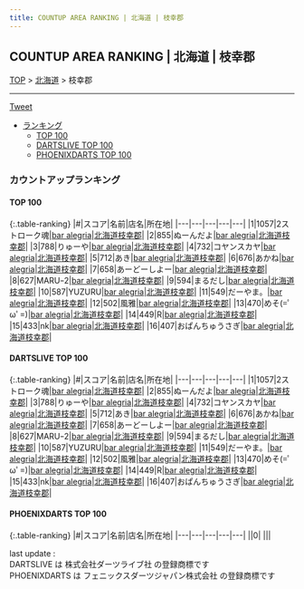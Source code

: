 ```yaml
---
title: COUNTUP AREA RANKING | 北海道 | 枝幸郡
---
```

## COUNTUP AREA RANKING | 北海道 | 枝幸郡

[TOP](/darts/rank/) > [北海道](/darts/rank/北海道/) > 枝幸郡

___

<a href="https://twitter.com/share?ref_src=twsrc%5Etfw" data-text="COUNTUP AREA RANKING | 北海道枝幸郡" class="twitter-share-button" data-hashtags="DARTSLIVE,PHOENIXDARTS,darts,ダーツ" data-show-count="false">Tweet</a>

* [ランキング](#カウントアップランキング)
    * [TOP 100](#top-100)
    * [DARTSLIVE TOP 100](#dartslive-top-100)
    * [PHOENIXDARTS TOP 100](#phoenixdarts-top-100)

### カウントアップランキング

#### TOP 100



{:.table-ranking}
|#|スコア|名前|店名|所在地|
|---|---|---|---|---|
|1|1057|<span class="rank-name-dl">2ストローク魂</span>|<a href="https://search.dartslive.com/jp/shop/4635f9e35f90bbc60d9b047a20a7ba1e">bar alegria</a>|<a href="/darts/rank/北海道/枝幸郡">北海道枝幸郡</a>|
|2|855|<span class="rank-name-dl">ぬーんだよ</span>|<a href="https://search.dartslive.com/jp/shop/4635f9e35f90bbc60d9b047a20a7ba1e">bar alegria</a>|<a href="/darts/rank/北海道/枝幸郡">北海道枝幸郡</a>|
|3|788|<span class="rank-name-dl">りゅーや</span>|<a href="https://search.dartslive.com/jp/shop/4635f9e35f90bbc60d9b047a20a7ba1e">bar alegria</a>|<a href="/darts/rank/北海道/枝幸郡">北海道枝幸郡</a>|
|4|732|<span class="rank-name-dl">コヤンスカヤ</span>|<a href="https://search.dartslive.com/jp/shop/4635f9e35f90bbc60d9b047a20a7ba1e">bar alegria</a>|<a href="/darts/rank/北海道/枝幸郡">北海道枝幸郡</a>|
|5|712|<span class="rank-name-dl">あき</span>|<a href="https://search.dartslive.com/jp/shop/4635f9e35f90bbc60d9b047a20a7ba1e">bar alegria</a>|<a href="/darts/rank/北海道/枝幸郡">北海道枝幸郡</a>|
|6|676|<span class="rank-name-dl">あかね</span>|<a href="https://search.dartslive.com/jp/shop/4635f9e35f90bbc60d9b047a20a7ba1e">bar alegria</a>|<a href="/darts/rank/北海道/枝幸郡">北海道枝幸郡</a>|
|7|658|<span class="rank-name-dl">あーどーしよー</span>|<a href="https://search.dartslive.com/jp/shop/4635f9e35f90bbc60d9b047a20a7ba1e">bar alegria</a>|<a href="/darts/rank/北海道/枝幸郡">北海道枝幸郡</a>|
|8|627|<span class="rank-name-dl">MARUｰ2</span>|<a href="https://search.dartslive.com/jp/shop/4635f9e35f90bbc60d9b047a20a7ba1e">bar alegria</a>|<a href="/darts/rank/北海道/枝幸郡">北海道枝幸郡</a>|
|9|594|<span class="rank-name-dl">まるだし</span>|<a href="https://search.dartslive.com/jp/shop/4635f9e35f90bbc60d9b047a20a7ba1e">bar alegria</a>|<a href="/darts/rank/北海道/枝幸郡">北海道枝幸郡</a>|
|10|587|<span class="rank-name-dl">YUZURU</span>|<a href="https://search.dartslive.com/jp/shop/4635f9e35f90bbc60d9b047a20a7ba1e">bar alegria</a>|<a href="/darts/rank/北海道/枝幸郡">北海道枝幸郡</a>|
|11|549|<span class="rank-name-dl">だーやま。</span>|<a href="https://search.dartslive.com/jp/shop/4635f9e35f90bbc60d9b047a20a7ba1e">bar alegria</a>|<a href="/darts/rank/北海道/枝幸郡">北海道枝幸郡</a>|
|12|502|<span class="rank-name-dl">風雅</span>|<a href="https://search.dartslive.com/jp/shop/4635f9e35f90bbc60d9b047a20a7ba1e">bar alegria</a>|<a href="/darts/rank/北海道/枝幸郡">北海道枝幸郡</a>|
|13|470|<span class="rank-name-dl">めそ(=ﾟωﾟ=)</span>|<a href="https://search.dartslive.com/jp/shop/4635f9e35f90bbc60d9b047a20a7ba1e">bar alegria</a>|<a href="/darts/rank/北海道/枝幸郡">北海道枝幸郡</a>|
|14|449|<span class="rank-name-dl">R</span>|<a href="https://search.dartslive.com/jp/shop/4635f9e35f90bbc60d9b047a20a7ba1e">bar alegria</a>|<a href="/darts/rank/北海道/枝幸郡">北海道枝幸郡</a>|
|15|433|<span class="rank-name-dl">nk</span>|<a href="https://search.dartslive.com/jp/shop/4635f9e35f90bbc60d9b047a20a7ba1e">bar alegria</a>|<a href="/darts/rank/北海道/枝幸郡">北海道枝幸郡</a>|
|16|407|<span class="rank-name-dl">おぱんちゅうさぎ</span>|<a href="https://search.dartslive.com/jp/shop/4635f9e35f90bbc60d9b047a20a7ba1e">bar alegria</a>|<a href="/darts/rank/北海道/枝幸郡">北海道枝幸郡</a>|


#### DARTSLIVE TOP 100



{:.table-ranking}
|#|スコア|名前|店名|所在地|
|---|---|---|---|---|
|1|1057|<span class="rank-name-dl">2ストローク魂</span>|<a href="https://search.dartslive.com/jp/shop/4635f9e35f90bbc60d9b047a20a7ba1e">bar alegria</a>|<a href="/darts/rank/北海道/枝幸郡">北海道枝幸郡</a>|
|2|855|<span class="rank-name-dl">ぬーんだよ</span>|<a href="https://search.dartslive.com/jp/shop/4635f9e35f90bbc60d9b047a20a7ba1e">bar alegria</a>|<a href="/darts/rank/北海道/枝幸郡">北海道枝幸郡</a>|
|3|788|<span class="rank-name-dl">りゅーや</span>|<a href="https://search.dartslive.com/jp/shop/4635f9e35f90bbc60d9b047a20a7ba1e">bar alegria</a>|<a href="/darts/rank/北海道/枝幸郡">北海道枝幸郡</a>|
|4|732|<span class="rank-name-dl">コヤンスカヤ</span>|<a href="https://search.dartslive.com/jp/shop/4635f9e35f90bbc60d9b047a20a7ba1e">bar alegria</a>|<a href="/darts/rank/北海道/枝幸郡">北海道枝幸郡</a>|
|5|712|<span class="rank-name-dl">あき</span>|<a href="https://search.dartslive.com/jp/shop/4635f9e35f90bbc60d9b047a20a7ba1e">bar alegria</a>|<a href="/darts/rank/北海道/枝幸郡">北海道枝幸郡</a>|
|6|676|<span class="rank-name-dl">あかね</span>|<a href="https://search.dartslive.com/jp/shop/4635f9e35f90bbc60d9b047a20a7ba1e">bar alegria</a>|<a href="/darts/rank/北海道/枝幸郡">北海道枝幸郡</a>|
|7|658|<span class="rank-name-dl">あーどーしよー</span>|<a href="https://search.dartslive.com/jp/shop/4635f9e35f90bbc60d9b047a20a7ba1e">bar alegria</a>|<a href="/darts/rank/北海道/枝幸郡">北海道枝幸郡</a>|
|8|627|<span class="rank-name-dl">MARUｰ2</span>|<a href="https://search.dartslive.com/jp/shop/4635f9e35f90bbc60d9b047a20a7ba1e">bar alegria</a>|<a href="/darts/rank/北海道/枝幸郡">北海道枝幸郡</a>|
|9|594|<span class="rank-name-dl">まるだし</span>|<a href="https://search.dartslive.com/jp/shop/4635f9e35f90bbc60d9b047a20a7ba1e">bar alegria</a>|<a href="/darts/rank/北海道/枝幸郡">北海道枝幸郡</a>|
|10|587|<span class="rank-name-dl">YUZURU</span>|<a href="https://search.dartslive.com/jp/shop/4635f9e35f90bbc60d9b047a20a7ba1e">bar alegria</a>|<a href="/darts/rank/北海道/枝幸郡">北海道枝幸郡</a>|
|11|549|<span class="rank-name-dl">だーやま。</span>|<a href="https://search.dartslive.com/jp/shop/4635f9e35f90bbc60d9b047a20a7ba1e">bar alegria</a>|<a href="/darts/rank/北海道/枝幸郡">北海道枝幸郡</a>|
|12|502|<span class="rank-name-dl">風雅</span>|<a href="https://search.dartslive.com/jp/shop/4635f9e35f90bbc60d9b047a20a7ba1e">bar alegria</a>|<a href="/darts/rank/北海道/枝幸郡">北海道枝幸郡</a>|
|13|470|<span class="rank-name-dl">めそ(=ﾟωﾟ=)</span>|<a href="https://search.dartslive.com/jp/shop/4635f9e35f90bbc60d9b047a20a7ba1e">bar alegria</a>|<a href="/darts/rank/北海道/枝幸郡">北海道枝幸郡</a>|
|14|449|<span class="rank-name-dl">R</span>|<a href="https://search.dartslive.com/jp/shop/4635f9e35f90bbc60d9b047a20a7ba1e">bar alegria</a>|<a href="/darts/rank/北海道/枝幸郡">北海道枝幸郡</a>|
|15|433|<span class="rank-name-dl">nk</span>|<a href="https://search.dartslive.com/jp/shop/4635f9e35f90bbc60d9b047a20a7ba1e">bar alegria</a>|<a href="/darts/rank/北海道/枝幸郡">北海道枝幸郡</a>|
|16|407|<span class="rank-name-dl">おぱんちゅうさぎ</span>|<a href="https://search.dartslive.com/jp/shop/4635f9e35f90bbc60d9b047a20a7ba1e">bar alegria</a>|<a href="/darts/rank/北海道/枝幸郡">北海道枝幸郡</a>|


#### PHOENIXDARTS TOP 100



{:.table-ranking}
|#|スコア|名前|店名|所在地|
|---|---|---|---|---|
||0|<span class="rank-name-dl"> </span>|<a href=""></a>|<a href="/darts/rank//"></a>|


<div class="footer border-top border-gray-light mt-5 pt-3 text-right text-gray">
    last update : <span style="font-weight: italic" id="foot_last_modified"></span><br />
    DARTSLIVE は 株式会社ダーツライブ社 の登録商標です<br />
    PHOENIXDARTS は フェニックスダーツジャパン株式会社 の登録商標です<br />
</div>

<script src="https://cdnjs.cloudflare.com/ajax/libs/jquery.tablesorter/2.31.3/js/jquery.tablesorter.min.js" integrity="sha512-qzgd5cYSZcosqpzpn7zF2ZId8f/8CHmFKZ8j7mU4OUXTNRd5g+ZHBPsgKEwoqxCtdQvExE5LprwwPAgoicguNg==" crossorigin="anonymous" referrerpolicy="no-referrer"></script>
<link rel="stylesheet" href="https://cdnjs.cloudflare.com/ajax/libs/jquery.tablesorter/2.31.3/css/theme.default.min.css" integrity="sha512-wghhOJkjQX0Lh3NSWvNKeZ0ZpNn+SPVXX1Qyc9OCaogADktxrBiBdKGDoqVUOyhStvMBmJQ8ZdMHiR3wuEq8+w==" crossorigin="anonymous" referrerpolicy="no-referrer" />
<script>
$(function() {
    $(".table-ranking").tablesorter({sortList:[[0, 0]]});
    $("#foot_last_modified").text(formatDate(new Date(document.lastModified), 'yyyy-MM-dd HH:mm:ss'));
});
</script>

<script async src="https://platform.twitter.com/widgets.js" charset="utf-8"></script>